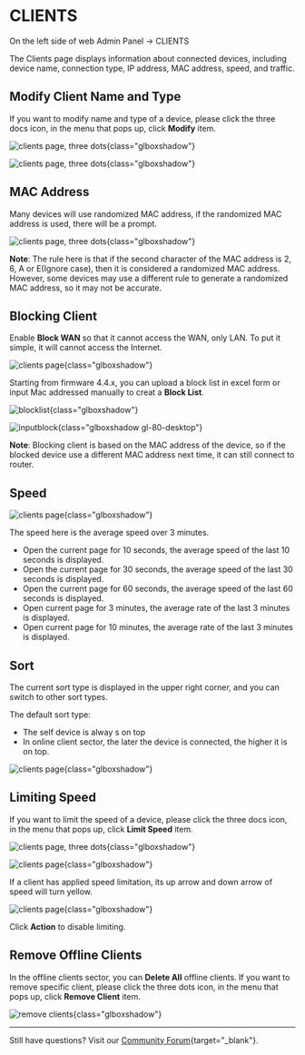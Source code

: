 # CLIENTS

On the left side of web Admin Panel -> CLIENTS

The Clients page displays information about connected devices, including device name, connection type, IP address, MAC address, speed, and traffic.

## Modify Client Name and Type

If you want to modify name and type of a device, please click the three docs icon, in the menu that pops up, click **Modify** item.

![clients page, three dots](https://static.gl-inet.com/docs/en/4/tutorials/clients/clients_three_dots.png){class="glboxshadow"}

![clients page, three dots](https://static.gl-inet.com/docs/en/4/tutorials/clients/edit_client_device.png){class="glboxshadow"}

## MAC Address

Many devices will use randomized MAC address, if the randomized MAC address is used, there will be a prompt.

![clients page, three dots](https://static.gl-inet.com/docs/en/4/tutorials/clients/randomized_mac_address.png){class="glboxshadow"}

**Note**: The rule here is that if the second character of the MAC address is 2, 6, A or E(Ignore case), then it is considered a randomized MAC address. However, some devices may use a different rule to generate a randomized MAC address, so it may not be accurate.

## Blocking Client

Enable **Block WAN** so that it cannot access the WAN, only LAN. To put it simple, it will cannot access the Internet.

![clients page](https://static.gl-inet.com/docs/en/4/tutorials/clients/clients.png){class="glboxshadow"}

Starting from firmware 4.4.x, you can upload a block list in excel form or input Mac addressed manually to creat a **Block List**.

![blocklist](https://static.gl-inet.com/docs/en/4/tutorials/clients/blocklist.jpg){class="glboxshadow"}

![inputblock](https://static.gl-inet.com/docs/en/4/tutorials/clients/inputblock.jpg){class="glboxshadow gl-80-desktop"}

**Note**: Blocking client is based on the MAC address of the device, so if the blocked device use a different MAC address next time, it can still connect to router.

## Speed

![clients page](https://static.gl-inet.com/docs/en/4/tutorials/clients/clients_speed.png){class="glboxshadow"}

The speed here is the average speed over 3 minutes.

- Open the current page for 10 seconds, the average speed of the last 10 seconds is displayed.
- Open the current page for 30 seconds, the average speed of the last 30 seconds is displayed.
- Open the current page for 60 seconds, the average speed of the last 60 seconds is displayed.
- Open current page for 3 minutes, the average rate of the last 3 minutes is displayed.
- Open current page for 10 minutes, the average rate of the last 3 minutes is displayed.

## Sort

The current sort type is displayed in the upper right corner, and you can switch to other sort types.

The default sort type: 

- The self device is alway s on top
- In online client sector, the later the device is connected, the higher it is on top.

![clients page](https://static.gl-inet.com/docs/en/4/tutorials/clients/clients_sort.png){class="glboxshadow"}

## Limiting Speed

If you want to limit the speed of a device, please click the three docs icon, in the menu that pops up, click **Limit Speed** item.

![clients page, three dots](https://static.gl-inet.com/docs/en/4/tutorials/clients/clients_three_dots.png){class="glboxshadow"}

![clients page](https://static.gl-inet.com/docs/en/4/tutorials/clients/clients_limit_speed_settings.png){class="glboxshadow"}

If a client has applied speed limitation, its up arrow and down arrow of speed will turn yellow.

![clients page](https://static.gl-inet.com/docs/en/4/tutorials/clients/clients_limit_speed.png){class="glboxshadow"}

Click **Action** to disable limiting.

## Remove Offline Clients

In the offline clients sector, you can **Delete All** offline clients. If you want to remove specific client, please click the three dots icon, in the menu that pops up, click **Remove Client** item.

![remove clients](https://static.gl-inet.com/docs/en/4/tutorials/clients/remove_client.png){class="glboxshadow"}

---

Still have questions? Visit our [Community Forum](https://forum.gl-inet.com){target="_blank"}.
